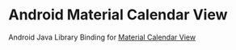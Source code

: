 ﻿# Android Material Calendar View

Android Java Library Binding for [Material Calendar View](https://github.com/Applandeo/Material-Calendar-View)